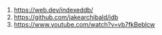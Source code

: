 1. https://web.dev/indexeddb/
2. https://github.com/jakearchibald/idb
3. https://www.youtube.com/watch?v=vb7fkBeblcw